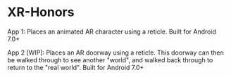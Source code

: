 # XR-Honors
App 1: Places an animated AR character using a reticle. Built for Android 7.0+

App 2 [WIP]: Places an AR doorway using a reticle. This doorway can then be walked through to see another "world", and walked back through to return to the "real world". Built for Android 7.0+
